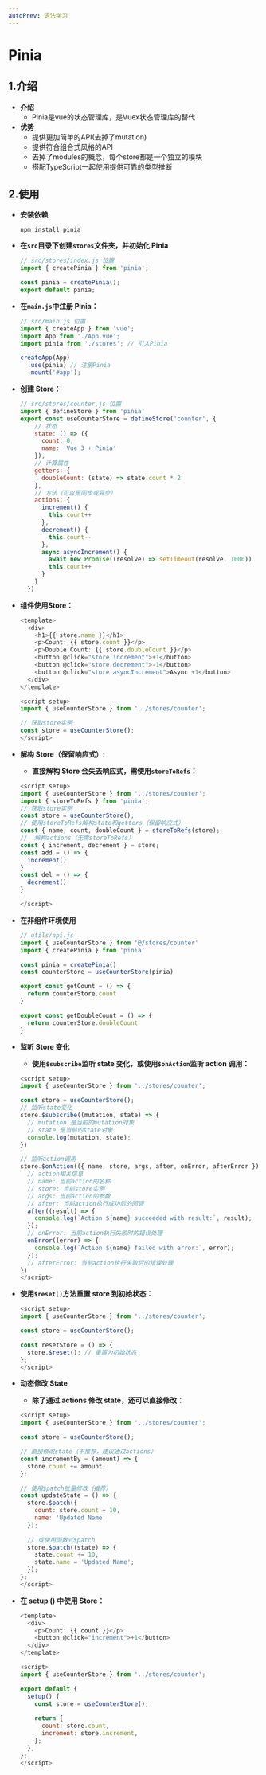 ```yaml
---
autoPrev: 语法学习
---
```


# Pinia
## 	1.介绍

* **介绍**
  * Pinia是vue的状态管理库，是Vuex状态管理库的替代
* **优势**
  * 提供更加简单的API(去掉了mutation)
  * 提供符合组合式风格的API
  * 去掉了modules的概念，每个store都是一个独立的模块
  * 搭配TypeScript一起使用提供可靠的类型推断

## 2.使用

* **安装依赖**

  ```
  npm install pinia
  ```

* **在`src`目录下创建`stores`文件夹，并初始化 Pinia**

  ```javascript
  // src/stores/index.js 位置
  import { createPinia } from 'pinia';
  
  const pinia = createPinia();
  export default pinia;
  ```

* **在`main.js`中注册 Pinia：**

  ```javascript
  // src/main.js 位置
  import { createApp } from 'vue';
  import App from './App.vue';
  import pinia from './stores'; // 引入Pinia
  
  createApp(App)
    .use(pinia) // 注册Pinia
    .mount('#app');
  ```

* **创建 Store：**

  ```javascript
  // src/stores/counter.js 位置
  import { defineStore } from 'pinia'
  export const useCounterStore = defineStore('counter', {
      // 状态
      state: () => ({
        count: 0,
        name: 'Vue 3 + Pinia'
      }),
      // 计算属性
      getters: {
        doubleCount: (state) => state.count * 2
      },
      // 方法（可以是同步或异步）
      actions: {
        increment() {
          this.count++
        },
        decrement() {
          this.count--
        },
        async asyncIncrement() {
          await new Promise((resolve) => setTimeout(resolve, 1000))
          this.count++
        }
      }
    })
  
  ```
  
* **组件使用Store：**

  ```javascript
  <template>
    <div>
      <h1>{{ store.name }}</h1>
      <p>Count: {{ store.count }}</p>
      <p>Double Count: {{ store.doubleCount }}</p>
      <button @click="store.increment">+1</button>
      <button @click="store.decrement">-1</button>
      <button @click="store.asyncIncrement">Async +1</button>
    </div>
  </template>
  
  <script setup>
  import { useCounterStore } from '../stores/counter';
  
  // 获取store实例
  const store = useCounterStore();
  </script>
  ```
* **解构 Store（保留响应式）:**

  * **直接解构 Store 会失去响应式，需使用`storeToRefs`：**

  ```javascript
  <script setup>
  import { useCounterStore } from '../stores/counter';
  import { storeToRefs } from 'pinia';
  // 获取store实例
  const store = useCounterStore();
  // 使用storeToRefs解构state和getters（保留响应式）
  const { name, count, doubleCount } = storeToRefs(store);
  //  解构actions（无需storeToRefs）
  const { increment, decrement } = store;
  const add = () => { 
    increment()
  }
  const del = () => { 
    decrement()
  }
  
  </script>
  ```

* **在非组件环境使用**

  ```javascript
  // utils/api.js
  import { useCounterStore } from '@/stores/counter'
  import { createPinia } from 'pinia'
  
  const pinia = createPinia()
  const counterStore = useCounterStore(pinia)
  
  export const getCount = () => {
    return counterStore.count
  }
  
  export const getDoubleCount = () => {
    return counterStore.doubleCount
  }
  ```

* **监听 Store 变化**

  * **使用`$subscribe`监听 state 变化，或使用`$onAction`监听 action 调用：**

  ```javascript
  <script setup>
  import { useCounterStore } from '../stores/counter';
  
  const store = useCounterStore();
  // 监听state变化
  store.$subscribe((mutation, state) => {
    // mutation 是当前的mutation对象
    // state 是当前的state对象
    console.log(mutation, state);
  })
  
  // 监听action调用
  store.$onAction(({ name, store, args, after, onError, afterError }) => {
    // action相关信息
    // name: 当前action的名称
    // store: 当前store实例
    // args: 当前action的参数
    // after: 当前action执行成功后的回调
    after((result) => {
      console.log(`Action ${name} succeeded with result:`, result);
    });
    // onError: 当前action执行失败时的错误处理
    onError((error) => {
      console.log(`Action ${name} failed with error:`, error);
    });
    // afterError: 当前action执行失败后的错误处理 
  })
  </script>
  ```

* **使用`$reset()`方法重置 store 到初始状态：**

  ```javascript
  <script setup>
  import { useCounterStore } from '../stores/counter';
  
  const store = useCounterStore();
  
  const resetStore = () => {
    store.$reset(); // 重置为初始状态
  };
  </script>
  ```

* **动态修改 State**

  * **除了通过 actions 修改 state，还可以直接修改：**

  ```javascript
  <script setup>
  import { useCounterStore } from '../stores/counter';
  
  const store = useCounterStore();
  
  // 直接修改state（不推荐，建议通过actions）
  const incrementBy = (amount) => {
    store.count += amount;
  };
  
  // 使用$patch批量修改（推荐）
  const updateState = () => {
    store.$patch({
      count: store.count + 10,
      name: 'Updated Name'
    });
    
    // 或使用函数式$patch
    store.$patch((state) => {
      state.count += 10;
      state.name = 'Updated Name';
    });
  };
  </script>
  ```

* **在 setup () 中使用 Store：**

  ```javascript
  <template>
    <div>
      <p>Count: {{ count }}</p>
      <button @click="increment">+1</button>
    </div>
  </template>
  
  <script>
  import { useCounterStore } from '../stores/counter';
  
  export default {
    setup() {
      const store = useCounterStore();
      
      return {
        count: store.count,
        increment: store.increment,
      };
    },
  };
  </script>
  ```

